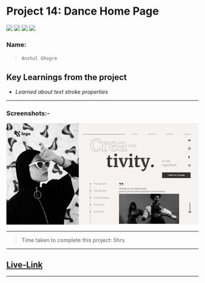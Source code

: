 # Project 14: Dance Home Page

![](https://img.shields.io/badge/HTML-CSS-blue) ![](https://img.shields.io/badge/LCO-iNeuron.ai-lightgrey) ![](https://img.shields.io/badge/Assignment--1-Project--14-success) ![](https://img.shields.io/badge/Full--Stack--Java--Dev-Bootcamp-yellowgreen)

### Name:

> `Anshul Ghogre`

## Key Learnings from the project

- _Learned about text stroke properties_

---

### Screenshots:-

![Project14](./a14.png)

---

> Time taken to complete this project: 5hrs

---

## [Live-Link](https://project-14-dance-home-page1.netlify.app/)

---
